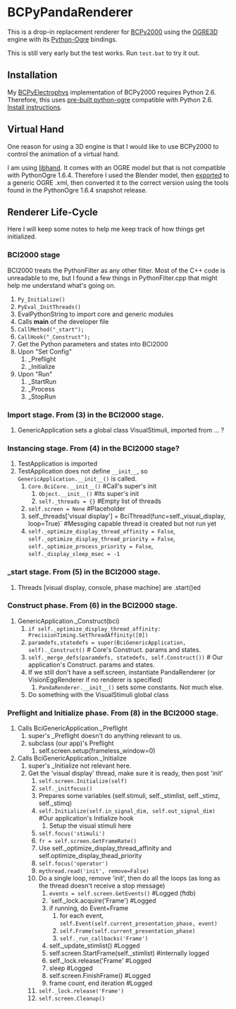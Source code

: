 BCPyPandaRenderer
=================

This is a drop-in replacement renderer for [BCPy2000](http://bci2000.org/downloads/BCPy2000/Renderers.html)
using the [OGRE3D](http://www.ogre3d.org/) engine with its [Python-Ogre](http://www.python-ogre.org/) bindings.

This is still very early but the test works. Run `test.bat` to try it out.

## Installation

My [BCPyElectrophys](https://github.com/cboulay/BCPyElectrophys) implementation of BCPy2000 requires Python 2.6.
Therefore, this uses [pre-built python-ogre](http://sourceforge.net/projects/python-ogre/files/Latest/1.6.4%20SnapShot/Python-Ogre-Core-1.6.4-r1017-py263.7z/download) compatible with Python 2.6.
[Install instructions](http://www.cse.unr.edu/~sushil/class/381/ware/pythonOgreWin7Install.pdf).

## Virtual Hand

One reason for using a 3D engine is that I would like to use BCPy2000 to
control the animation of a virtual hand.

I am using [libhand](www.libhand.org). It comes with an OGRE model but that is not compatible with PythonOgre 1.6.4.
Therefore I used the Blender model, then [exported](https://code.google.com/p/blender2ogre/)
to a generic OGRE .xml, then converted it to the correct version using the tools found in the PythonOgre 1.6.4 snapshot release.

## Renderer Life-Cycle

Here I will keep some notes to help me keep track of how things get initialized.

### BCI2000 stage
BCI2000 treats the PythonFilter as any other filter. Most of the C++ code is unreadable to me, but I found a few things in PythonFilter.cpp that might help me understand what's going on.
1. `Py_Initialize()`
2. `PyEval_InitThreads()`
3. EvalPythonString to import core and generic modules
4. Calls __main__ of the developer file
5. `CallMethod("_start");`
6. `CallHook("_Construct");`
7. Get the Python parameters and states into BCI2000
8. Upon "Set Config"
    1. _Preflight
    2. _Initialize
9. Upon "Run"
    1. _StartRun
    2. _Process
    3. _StopRun

### Import stage. From (3) in the BCI2000 stage.
1. GenericApplication sets a global class VisualStimuli, imported from ... ?

### Instancing stage. From (4) in the BCI2000 stage?
1. TestApplication is imported
2. TestApplication does not define `__init__`, so `GenericApplication.__init__()` is called.
    1. `Core.BciCore.__init__()` #Call's super's init
        1. `Object.__init__()` #Its super's init
        2. `self._threads = {}` #Empty list of threads
    2. `self.screen = None` #Placeholder
    3. self._threads['visual display'] = BciThread(func=self._visual_display, loop=True)` #Messging capable thread is created but not run yet
    4. `self._optimize_display_thread_affinity = False`, `self._optimize_display_thread_priority = False`, `self._optimize_process_priority = False`, `self._display_sleep_msec = -1`

### _start stage. From (5) in the BCI2000 stage.
1. Threads [visual display, console, phase machine] are .start()ed

### Construct phase. From (6) in the BCI2000 stage.
1. GenericApplication._Construct(bci)
    1. `if self._optimize_display_thread_affinity: PrecisionTiming.SetThreadAffinity([0])`
    2. `paramdefs,statedefs = super(BciGenericApplication, self)._Construct()`    # Core's Construct. params and states.
    3. `self._merge_defs(paramdefs, statedefs, self.Construct())` # Our application's Construct. params and states.
    4. If we still don't have a self.screen, instantiate PandaRenderer (or VisionEggRenderer if no renderer is specified)
        1. `PandaRenderer.__init__()` sets some constants. Not much else.
    5. Do something with the VisualStimuli global class

### Preflight and Initialize phase. From (8) in the BCI2000 stage.
1. Calls BciGenericApplication._Preflight
    1. super's _Preflight doesn't do anything relevant to us.
    2. subclass (our app)'s Preflight
        1. self.screen.setup(frameless_window=0)
2. Calls BciGenericApplication._Initialize
    1. super's _Initialize not relevant here.
    2. Get the 'visual display' thread, make sure it is ready, then post 'init'
        1. `self.screen.Initialize(self)`
        2. `self._initfocus()`
        3. Prepares some variables (self.stimuli, self._stimlist, self._stimz, self._stimq)
        4. `self.Initialize(self.in_signal_dim, self.out_signal_dim)` #Our application's Initialize hook
            1. Setup the visual stimuli here
        5. `self.focus('stimuli')`
        6. `fr = self.screen.GetFrameRate()`
        7. Use self._optimize_display_thread_affinity and self.optimize_display_thead_priority
        8. `self.focus('operator')`
        9. `mythread.read('init', remove=False)`
        10. Do a single loop, remove 'init', then do all the loops (as long as the thread doesn't receive a stop message)
            1. `events = self.screen.GetEvents()` #Logged (ftdb)
            2. `self._lock.acquire('Frame') #Logged
            3. if running, do Event+Frame
                1. for each event, `self.Event(self.current_presentation_phase, event)`
                2. `self.Frame(self.current_presentation_phase)`
                3. `self._run_callbacks('Frame')`
            4. self._update_stimlist() #Logged
            5. self.screen.StartFrame(self._stimlist) #internally logged
            6. self._lock.release('Frame' #Logged
            7. sleep #Logged
            8. self.screen.FinishFrame() #Logged
            9. frame count, end iteration #Logged
        11. `self._lock.release('Frame')`
        12. `self.screen.Cleanup()`